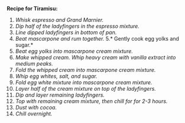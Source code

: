 **Recipe for Tiramisu:**
1. *Whisk espresso and Grand Marnier.*
2. *Dip half of the ladyfingers in the espresso mixture.*
3. *Line dipped ladyfingers in bottom of pan.*
4. *Beat mascarpone and rum together.*
5.* Gently cook egg yolks and sugar.*
6. *Beat egg yolks into mascarpone cream mixture.*
7. *Make whipped cream. Whip heavy cream with vanilla extract into medium peaks.*
8. *Fold the whipped cream into mascarpone cream mixture.*
9. *Whip egg whites, salt, and sugar.*
10. *Fold egg white mixture into mascarpone cream mixture.*
11. *Layer half of the cream mixture on top of the ladyfingers.*
12. *Dip and layer remaining ladyfingers.*
13. *Top with remaining cream mixture, then chill for for 2-3 hours.* 
14. *Dust with cocoa.*
15. *Chill overnight.*